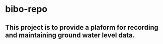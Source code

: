 # bibo-repo

## This project is to provide a plaform for recording and maintaining ground water level data.
